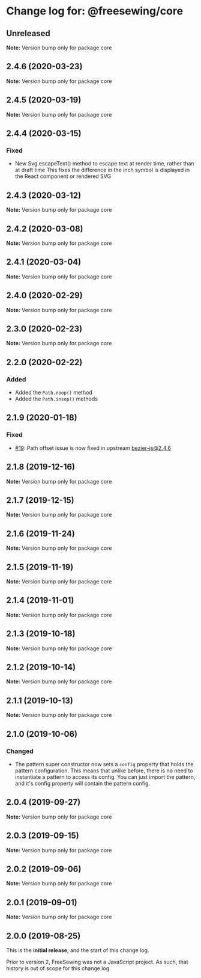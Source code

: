 # Change log for: @freesewing/core


## Unreleased

**Note:** Version bump only for package core


## 2.4.6 (2020-03-23)

**Note:** Version bump only for package core


## 2.4.5 (2020-03-19)

**Note:** Version bump only for package core


## 2.4.4 (2020-03-15)

### Fixed

 - New Svg.escapeText() method to escape text at render time, rather than at draft time This fixes the difference in the inch symbol is displayed in the React component or rendered SVG
## 2.4.3 (2020-03-12)

**Note:** Version bump only for package core


## 2.4.2 (2020-03-08)

**Note:** Version bump only for package core


## 2.4.1 (2020-03-04)

**Note:** Version bump only for package core


## 2.4.0 (2020-02-29)

**Note:** Version bump only for package core


## 2.3.0 (2020-02-23)

**Note:** Version bump only for package core


## 2.2.0 (2020-02-22)

### Added

 - Added the `Path.noop()` method
 - Added the `Path.insop()` methods
## 2.1.9 (2020-01-18)

### Fixed

 - [#19](https://github.com/freesewing/freesewing/issues/19): Path offset issue is now fixed in upstream bezier-js@2.4.6
## 2.1.8 (2019-12-16)

**Note:** Version bump only for package core


## 2.1.7 (2019-12-15)

**Note:** Version bump only for package core


## 2.1.6 (2019-11-24)

**Note:** Version bump only for package core


## 2.1.5 (2019-11-19)

**Note:** Version bump only for package core


## 2.1.4 (2019-11-01)

**Note:** Version bump only for package core


## 2.1.3 (2019-10-18)

**Note:** Version bump only for package core


## 2.1.2 (2019-10-14)

**Note:** Version bump only for package core


## 2.1.1 (2019-10-13)

**Note:** Version bump only for package core


## 2.1.0 (2019-10-06)

### Changed

 - The pattern super constructor now sets a `config` property that holds the pattern configuration. This means that unlike before, there is no need to instantiate a pattern to access its config. You can just import the pattern, and it's config property will contain the pattern config.
## 2.0.4 (2019-09-27)

**Note:** Version bump only for package core


## 2.0.3 (2019-09-15)

**Note:** Version bump only for package core


## 2.0.2 (2019-09-06)

**Note:** Version bump only for package core


## 2.0.1 (2019-09-01)

**Note:** Version bump only for package core




## 2.0.0 (2019-08-25)

This is the **initial release**, and the start of this change log.

Prior to version 2, FreeSewing was not a JavaScript project.
As such, that history is out of scope for this change log.

